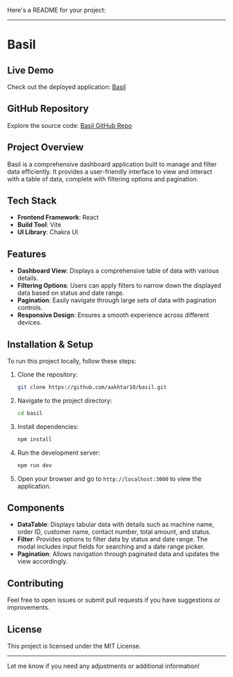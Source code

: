 Here's a README for your project:

---

# Basil

## Live Demo

Check out the deployed application: [Basil](https://basil-indol.vercel.app/)

## GitHub Repository

Explore the source code: [Basil GitHub Repo](https://github.com/aakhtar10/basil)

## Project Overview

Basil is a comprehensive dashboard application built to manage and filter data efficiently. It provides a user-friendly interface to view and interact with a table of data, complete with filtering options and pagination.

## Tech Stack

- **Frontend Framework**: React
- **Build Tool**: Vite
- **UI Library**: Chakra UI

## Features

- **Dashboard View**: Displays a comprehensive table of data with various details.
- **Filtering Options**: Users can apply filters to narrow down the displayed data based on status and date range.
- **Pagination**: Easily navigate through large sets of data with pagination controls.
- **Responsive Design**: Ensures a smooth experience across different devices.

## Installation & Setup

To run this project locally, follow these steps:

1. Clone the repository:
   ```bash
   git clone https://github.com/aakhtar10/basil.git
   ```

2. Navigate to the project directory:
   ```bash
   cd basil
   ```

3. Install dependencies:
   ```bash
   npm install
   ```

4. Run the development server:
   ```bash
   npm run dev
   ```

5. Open your browser and go to `http://localhost:3000` to view the application.

## Components

- **DataTable**: Displays tabular data with details such as machine name, order ID, customer name, contact number, total amount, and status.
- **Filter**: Provides options to filter data by status and date range. The modal includes input fields for searching and a date range picker.
- **Pagination**: Allows navigation through paginated data and updates the view accordingly.

## Contributing

Feel free to open issues or submit pull requests if you have suggestions or improvements.

## License

This project is licensed under the MIT License.

---

Let me know if you need any adjustments or additional information!
